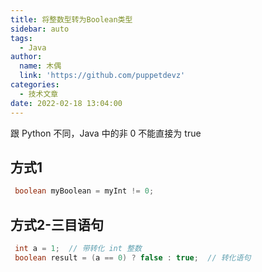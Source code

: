 ```yaml
---
title: 将整数型转为Boolean类型
sidebar: auto
tags:
  - Java
author:
  name: 木偶
  link: 'https://github.com/puppetdevz'
categories:
  - 技术文章
date: 2022-02-18 13:04:00
---
```




跟 Python 不同，Java 中的非 0 不能直接为 true

<!-- more -->

## 方式1

```java
 boolean myBoolean = myInt != 0;
```

## 方式2-三目语句

```java
 int a = 1;  // 带转化 int 整数
 boolean result = (a == 0) ? false : true;  // 转化语句
```

